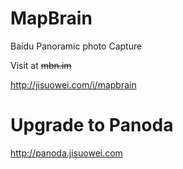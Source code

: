 # MapBrain
Baidu Panoramic photo Capture

Visit at <s>mbn.im</s>

http://jisuowei.com/i/mapbrain

# Upgrade to Panoda

http://panoda.jisuowei.com